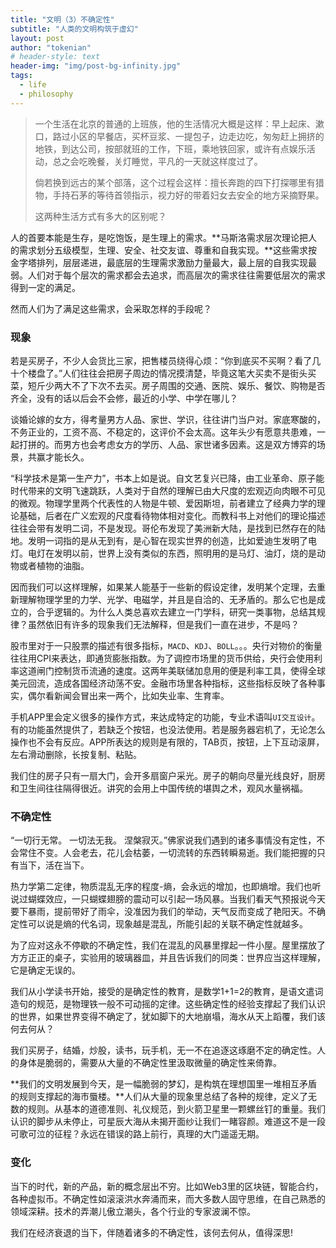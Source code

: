 ```yaml
---
title: "文明（3）不确定性"
subtitle: "人类的文明构筑于虚幻"
layout: post
author: "tokenian"
# header-style: text
header-img: "img/post-bg-infinity.jpg"
tags:
  - life
  - philosophy
---
```

> 一个生活在北京的普通的上班族，他的生活情况大概是这样：早上起床、漱口，路过小区的早餐店，买杯豆浆、一提包子，边走边吃，匆匆赶上拥挤的地铁，到达公司，按部就班的工作，下班，乘地铁回家，或许有点娱乐活动，总之会吃晚餐，关灯睡觉，平凡的一天就这样度过了。
>
> 倘若换到远古的某个部落，这个过程会这样：擅长奔跑的四下打探哪里有猎物，手持石茅的等待首领指示，视力好的带着妇女去安全的地方采摘野果。
>
> 这两种生活方式有多大的区别呢？

人的首要本能是生存，是吃饱饭，是生理上的需求。**马斯洛需求层次理论把人的需求划分五级模型，生理、安全、社交友谊、尊重和自我实现。**这些需求按金字塔排列，层层递进，最底层的生理需求激励力量最大，最上层的自我实现最弱。人们对于每个层次的需求都会去追求，而高层次的需求往往需要低层次的需求得到一定的满足。

然而人们为了满足这些需求，会采取怎样的手段呢？

### 现象

若是买房子，不少人会货比三家，把售楼员绕得心烦：“你到底买不买啊？看了几十个楼盘了。”人们往往会把房子周边的情况摸清楚，毕竟这笔大买卖不是街头买菜，短斤少两大不了下次不去买。房子周围的交通、医院、娱乐、餐饮、购物是否齐全，没有的话以后会不会修，最近的小学、中学在哪儿？

谈婚论嫁的女方，得考量男方人品、家世、学识，往往讲门当户对。家底寒酸的，不务正业的，工资不高、不稳定的，这评价不会太高。这年头少有愿意共患难，一起打拼的。而男方也会考虑女方的学历、人品、家世诸多因素。这是双方博弈的场景，共赢才能长久。

“科学技术是第一生产力”，书本上如是说。自文艺复兴已降，由工业革命、原子能时代带来的文明飞速跳跃，人类对于自然的理解已由大尺度的宏观迈向肉眼不可见的微观。物理学里两个代表性的人物是牛顿、爱因斯坦，前者建立了经典力学的理论基础，后者在广义宏观的尺度看待物体相对变化。而教科书上对他们的理论描述往往会带有发明二词，不是发现。哥伦布发现了美洲新大陆，是找到已然存在的陆地。发明一词指的是从无到有，是心智在现实世界的创造，比如爱迪生发明了电灯。电灯在发明以前，世界上没有类似的东西，照明用的是马灯、油灯，烧的是动物或者植物的油脂。

因而我们可以这样理解，如果某人能基于一些新的假设定律，发明某个定理，去重新理解物理学里的力学、光学、电磁学，并且是自洽的、无矛盾的。那么它也是成立的，合乎逻辑的。为什么人类总喜欢去建立一门学科，研究一类事物，总结其规律？虽然依旧有许多的现象我们无法解释，但是我们一直在进步，不是吗？

股市里对于一只股票的描述有很多指标，`MACD`、`KDJ`、`BOLL`。。。央行对物价的衡量往往用CPI来表达，即通货膨胀指数。为了调控市场里的货币供给，央行会使用利率这道闸门控制货币流通的速度。这两年美联储加息用的便是利率工具，使得全球美元回流，造成各国经济动荡不安。金融市场里各种指标，这些指标反映了各种事实，偶尔看新闻会冒出来一两个，比如失业率、生育率。

手机APP里会定义很多的操作方式，来达成特定的功能，专业术语叫`UI交互设计`。有的功能虽然提供了，若缺乏个按钮，也没法使用。若是服务器宕机了，无论怎么操作也不会有反应。APP所表达的规则是有限的，TAB页，按钮，上下互动滚屏，左右滑动删除，长按复制、粘贴。

我们住的房子只有一扇大门，会开多扇窗户采光。房子的朝向尽量光线良好，厨房和卫生间往往隔得很近。讲究的会用上中国传统的堪舆之术，观风水量祸福。

### 不确定性

“一切行无常。 一切法无我。 涅槃寂灭。”佛家说我们遇到的诸多事情没有定性，不会常住不变。人会老去，花儿会枯萎，一切流转的东西转瞬易逝。我们能把握的只有当下，活在当下。

热力学第二定律，物质混乱无序的程度-熵，会永远的增加，也即熵增。我们也听说过蝴蝶效应，一只蝴蝶翅膀的震动可以引起一场风暴。当我们看天气预报说今天要下暴雨，提前带好了雨伞，没准因为我们的举动，天气反而变成了艳阳天。不确定性可以说是熵的代名词，现象越是混乱，所能引起的关联不确定性就越多。

为了应对这永不停歇的不确定性，我们在混乱的风暴里撑起一件小屋。屋里摆放了方方正正的桌子，实验用的玻璃器皿，并且告诉我们的同类：世界应当这样理解，它是确定无误的。

我们从小学读书开始，接受的是确定性的教育，是数学1+1=2的教育，是语文遣词造句的规范，是物理铁一般不可动摇的定律。这些确定性的经验支撑起了我们认识的世界，如果世界变得不确定了，犹如脚下的大地崩塌，海水从天上蹈覆，我们该何去何从？

我们买房子，结婚，炒股，读书，玩手机，无一不在追逐这琢磨不定的确定性。人的身体是脆弱的，需要从大量的不确定性里汲取微量的确定性来倚靠。

**我们的文明发展到今天，是一幅脆弱的梦幻，是构筑在理想国里一堆相互矛盾的规则支撑起的海市蜃楼。**人们从大量的现象里总结了各种的规律，定义了无数的规则。从基本的道德准则、礼仪规范，到火箭卫星里一颗螺丝钉的重量。我们认识的脚步从未停止，可星辰大海从未揭开面纱让我们一睹容颜。难道这不是一段可歌可泣的征程？永远在错误的路上前行，真理的大门遥遥无期。

### 变化

当下的时代，新的产品，新的概念层出不穷。比如Web3里的区块链，智能合约，各种虚拟币。不确定性如滚滚洪水奔涌而来，而大多数人固守思维，在自己熟悉的领域深耕。技术的弄潮儿傲立潮头，各个行业的专家波澜不惊。

我们在经济衰退的当下，伴随着诸多的不确定性，该何去何从，值得深思!
